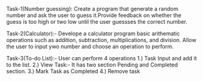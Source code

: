 Task-1(Number guessing): Create a program that generate a random number and ask the user to guess it.Provide feedback on whether the guess is too high or two low until the user guessses the correct number.

Task-2(Calculator):- Develope a calculator program basic arithematic operations such as addition, subtraction, multiplications, and division. Allow the user to input ywo number and choose an operation to perform.

Task-3(To-do List):- User can perform 4 operations 1.) Task Input and add it to the list. 2.) View Task:- It has two section Pending and Completed section. 3.) Mark Task as Completed 4.) Remove task
